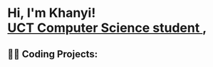 <h1>Hi, I'm Khanyi! <br/><a href="https://github.com/khanyiz919">UCT Computer Science student </a>,

<h2>👨‍💻 Coding Projects:</h2>



